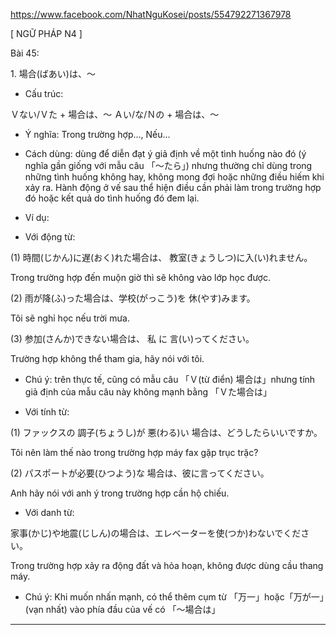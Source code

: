 https://www.facebook.com/NhatNguKosei/posts/554792271367978


[ NGỮ PHÁP N4 ]

Bài 45:

1\. 場合(ばあい)は、～

- Cấu trúc:

Ｖない/Ｖた + 場合は、～
Ａい/な/Ｎの + 場合は、～

- Ý nghĩa: Trong trường hợp..., Nếu...

- Cách dùng: dùng để diễn đạt ý giả định về một tình huống nào đó (ý nghĩa gần giống với mẫu câu 「～たら」) nhưng thường chỉ dùng trong những tình huống không hay, không mong đợi hoặc những điều hiếm khi xảy ra. Hành động ở vế sau thể hiện điều cần phải làm trong trường hợp đó hoặc kết quả do tình huống đó đem lại.

- Ví dụ:

- Với động từ:

(1) 時間(じかん)に遅(おく)れた場合は、 教室(きょうしつ)に入(い)れません。

Trong trường hợp đến muộn giờ thì sẽ không vào lớp học được.

(2) 雨が降(ふ)った場合は、学校(がっこう)を 休(やす)みます。

Tôi sẽ nghỉ học nếu trời mưa.

(3) 参加(さんか)できない場合は、 私 に 言(い)ってください。

Trường hợp không thể tham gia, hãy nói với tôi.

- Chú ý: trên thực tế, cũng có mẫu câu 「Ｖ(từ điển) 場合は」nhưng tính giả định của mẫu câu này không mạnh bằng 「Ｖた場合は」

- Với tính từ:

(1) ファックスの 調子(ちょうし)が 悪(わる)い 場合は、どうしたらいいですか。

Tôi nên làm thế nào trong trường hợp máy fax gặp trục trặc?

(2) パスポートが必要(ひつよう)な 場合は、彼に言ってください。

Anh hãy nói với anh ý trong trường hợp cần hộ chiếu.

- Với danh từ:

家事(かじ)や地震(じしん)の場合は、エレベーターを使(つか)わないでください。

Trong trường hợp xảy ra động đất và hỏa hoạn, không được dùng cầu thang máy.

- Chú ý: Khi muốn nhấn mạnh, có thể thêm cụm từ 「万一」hoặc「万が一」(vạn nhất) vào phía đầu của vế có 「～場合は」

------------------

